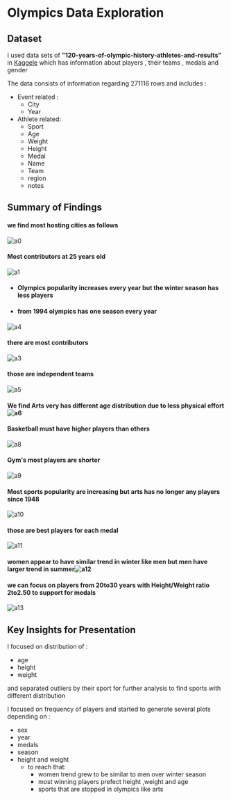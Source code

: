 # Olympics Data Exploration

## Dataset

 I used data sets of **"120-years-of-olympic-history-athletes-and-results"** in [Kaggele](https://www.kaggle.com/heesoo37/120-years-of-olympic-history-athletes-and-results) which has information about players , their teams , medals and gender

The data consists of information regarding 271116 rows and includes  :

- Event related : 
    - City
    - Year
- Athlete related:
    - Sport
    - Age
    - Weight
    - Height
    - Medal
    - Name
    - Team
    - region
    - notes

## Summary of Findings

#### we find most hosting cities as follows

![a0](./a0.png)
#### Most contributors at 25 years old
![a1](./a1.png)
- #### Olympics popularity increases every year but the winter season has less players
- #### from 1994 olympics has one season every year

![a4](./a4.png)
#### there are most contributors
![a3](./a3.png)
#### those are independent teams 
![a5](./a5.png)

#### We find Arts very  has different age distribution due to less physical effort ![a6](./a6.png)

#### Basketball must have higher players than others
![a8](./a8.png)
#### Gym's most players are shorter
![a9](./a9.png)
#### Most sports popularity are increasing but arts has no longer any players since 1948
![a10](./a10.png)
#### those are best players for each medal
![a11](./a11.png)
#### women appear to have similar trend in winter like men but men have larger trend in summer![a12](./a12.png)
#### we can focus on players from 20to30 years with Height/Weight ratio 2to2.50 to support for medals
![a13](./a13.png)


## Key Insights for Presentation

I focused on distribution of :

- age
- height
- weight

and separated outliers by their sport for further analysis to find sports with different distribution 

I focused on frequency of players and started to generate several plots depending on :

- sex 
- year 
- medals 
- season
- height and weight
  - to reach that:
    -  women trend grew to be similar to men over winter season
    - most winning players prefect height ,weight and age
    - sports that are stopped in olympics like arts
